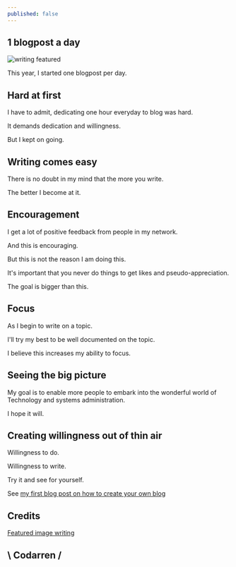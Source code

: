 ```yaml
---
published: false
---
```

## 1 blogpost a day
![writing featured](https://github.com/codarrenvelvindron/codarrenvelvindron.github.io/raw/master/images/writing.jpg)

This year, I started one blogpost per day.

## Hard at first

I have to admit, dedicating one hour everyday to blog was hard.

It demands dedication and willingness.

But I kept on going.

## Writing comes easy
There is no doubt in my mind that the more you write.

The better I become at it.

## Encouragement
I get a lot of positive feedback from people in my network.

And this is encouraging.



But this is not the reason I am doing this.

It's important that you never do things to get likes and pseudo-appreciation.

The goal is bigger than this.

## Focus
As I begin to write on a topic.

I'll try my best to be well documented on the topic.

I believe this increases my ability to focus.

## Seeing the big picture
My goal is to enable more people to embark into the wonderful world of Technology and systems administration.

I hope it will.

## Creating willingness out of thin air
Willingness to do.

Willingness to write.

Try it and see for yourself.

See [my first blog post on how to create your own blog](https://blog.codarren.com/Day1-Making_own_blog_5_minutes/)

## Credits
[Featured image writing](https://us.cnn.com/2020/04/16/cnn-underscored/creative-writing-bundle-review/index.html)

## \ Codarren /
